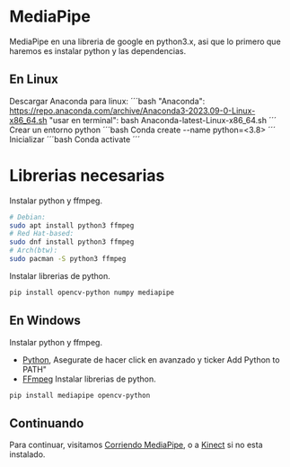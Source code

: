 # MediaPipe

MediaPipe en una libreria de google en python3.x, asi que lo primero que haremos es instalar python y las dependencias.

## En Linux

Descargar Anaconda para linux:
´´´bash
"Anaconda": https://repo.anaconda.com/archive/Anaconda3-2023.09-0-Linux-x86_64.sh
"usar en terminal": bash Anaconda-latest-Linux-x86_64.sh
´´´
Crear un entorno python
´´´bash
Conda create --name <Nombre del entorno> python=<3.8>
´´´
Inicializar
´´´bash
Conda activate <Nombre del entorno>
´´´
# Librerias necesarias

Instalar python y ffmpeg.
```bash
# Debian:
sudo apt install python3 ffmpeg
# Red Hat-based:
sudo dnf install python3 ffmpeg
# Arch(btw):
sudo pacman -S python3 ffmpeg
```
Instalar librerias de python.
```bash
pip install opencv-python numpy mediapipe 
```

## En Windows
Instalar python y ffmpeg.
- [Python](https://www.python.org/downloads/release/python-3113/), Asegurate de hacer click en avanzado y ticker  Add Python to PATH"
- [FFmpeg](https://ffmpeg.org/download.html)
Instalar librerias de python.
```bash
pip install mediapipe opencv-python
```

## Continuando

Para continuar, visitamos [Corriendo MediaPipe](doc/correr_mediapipe.md), o a [Kinect](Kinect/kinect.md) si no esta instalado.
